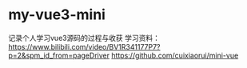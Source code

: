 # my-vue3-mini
记录个人学习vue3源码的过程与收获
学习资料：
https://www.bilibili.com/video/BV1R341177P7?p=2&spm_id_from=pageDriver
https://github.com/cuixiaorui/mini-vue
